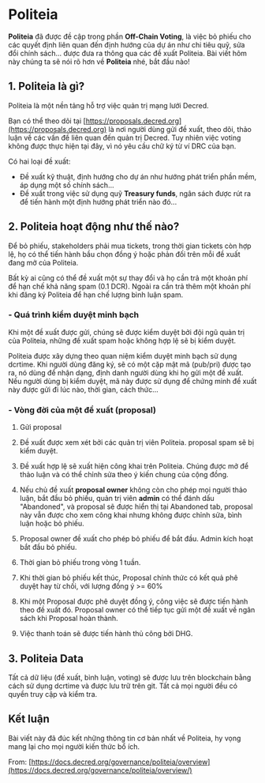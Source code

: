 # Politeia

**Politeia** đã được đề cập trong phần **Off-Chain Voting**, là việc bỏ phiếu cho các quyết định liên quan đến định hướng của dự án như chi tiêu quỹ, sửa đổi chính sách... được đưa ra thông qua các đề xuất Politeia. Bài viết hôm này chúng ta sẽ nói rõ hơn về **Politeia** nhé, bắt đầu nào!

## 1. Politeia là gì?

Politeia là một nền tảng hỗ trợ việc quản trị mạng lưới Decred.

Bạn có thể theo dõi tại [https://proposals.decred.org](https://proposals.decred.org) là nơi người dùng gửi đề xuất, theo dõi, thảo luận về các vấn đề liên quan đến quản trị Decred. Tuy nhiên việc voting không được thực hiện tại đây, vì nó yêu cầu chữ ký từ ví DRC của bạn.

Có hai loại đề xuất:

- Đề xuất kỹ thuật, định hướng cho dự án như hướng phát triển phần mềm, áp dụng một số chính sách...
- Đề xuất trong việc sử dụng quỹ **Treasury funds**, ngân sách được rút ra để tiến hành một định hướng phát triển nào đó...

## 2. Politeia hoạt động như thế nào?

Để bỏ phiếu, stakeholders phải mua tickets, trong thời gian tickets còn hợp lệ, họ có thể tiến hành bầu chọn đồng ý hoặc phản đối trên mỗi đề xuất đang mở của Politeia.

Bất kỳ ai cũng có thể đề xuất một sự thay đổi và họ cần trả một khoản phí để hạn chế khả năng spam (0.1 DCR). Ngoài ra cần trả thêm một khoản phí khi đăng ký Politeia để hạn chế lượng bình luận spam.

### - Quá trình kiểm duyệt minh bạch

Khi một đề xuất được gửi, chúng sẽ được kiểm duyệt bởi đội ngũ quản trị của Politeia, những đề xuất spam hoặc không hợp lệ sẽ bị kiểm duyệt.

Politeia được xây dựng theo quan niệm kiểm duyệt minh bạch sử dụng dcrtime. Khi người dùng đăng ký, sẽ có một cặp mật mã (pub/pri) được tạo ra, nó dùng để nhận dạng, định danh người dùng khi họ gửi một đề xuất. Nếu người dùng bị kiểm duyệt, mã này được sử dụng để chứng minh đề xuất này được gửi đi lúc nào, thời gian, cách thức...

### - Vòng đời của một đề xuất (proposal)

1. Gửi proposal

2. Đề xuất được xem xét bởi các quản trị viên Politeia. proposal spam sẽ bị kiểm duyệt.

3. Đề xuất hợp lệ sẽ xuất hiện công khai trên Politeia. Chúng được mở để thảo luận và có thể chỉnh sửa theo ý kiến chung của cộng đồng.

4. Nếu chủ đề xuất **proposal owner** không còn cho phép mọi người thảo luận, bắt đầu bỏ phiếu, quản trị viên **admin** có thể đánh dấu "Abandoned", và proposal sẽ được hiển thị tại Abandoned tab, proposal này vẫn được cho xem công khai nhưng không được chỉnh sửa, bình luận hoặc bỏ phiếu.

5. Proposal owner đề xuất cho phép bỏ phiếu để bắt đầu. Admin kích hoạt bắt đầu bỏ phiếu.

6. Thời gian bỏ phiếu trong vòng 1 tuần.

7. Khi thời gian bỏ phiếu kết thúc, Proposal chính thức có kết quả phê duyệt hay từ chối, với lượng đồng ý >= 60%

8. Khi một Proposal được phê duyệt đồng ý, công việc sẽ được tiến hành theo đề xuất đó. Proposal owner có thể tiếp tục gửi một đề xuất về ngân sách khi Proposal hoàn thành.

9. Việc thanh toán sẽ được tiến hành thủ công bởi DHG.

## 3. Politeia Data

Tất cả dữ liệu (đề xuất, bình luận, voting) sẽ được lưu trên blockchain bằng cách sử dụng dcrtime và được lưu trữ trên git. Tất cả mọi người đều có quyền truy cập và kiểm tra.

## Kết luận

Bài viết này đã đúc kết những thông tin cơ bản nhất về Politeia, hy vọng mang lại cho mọi người kiến thức bổ ích.

From: [https://docs.decred.org/governance/politeia/overview](https://docs.decred.org/governance/politeia/overview/)
